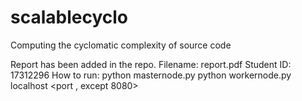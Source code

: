 # scalablecyclo
Computing the cyclomatic complexity of source code

Report has been added in the repo. Filename: report.pdf
Student ID: 17312296
How to run:
python masternode.py
python workernode.py localhost <port , except 8080>
